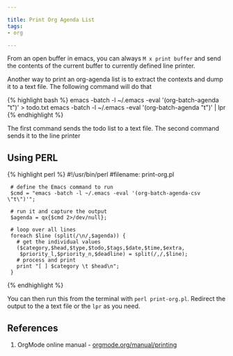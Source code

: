 ```yaml
---

title: Print Org Agenda List
tags:
- org

---
```



From an open buffer in emacs, you can always `M x print buffer` and send the contents of the current buffer to currently defined line printer. 

Another way to print an org-agenda list is to extract the contexts and dump it to a text file. The following command will do that

{% highlight bash %}
emacs -batch -l ~/.emacs -eval '(org-batch-agenda "t")' > todo.txt 
emacs -batch -l ~/.emacs -eval '(org-batch-agenda "t")' | lpr
{% endhighlight %}

The first command sends the todo list to a text file. The second command sends it to the line printer

## Using PERL

{% highlight perl %}
  #!/usr/bin/perl
  #filename: print-org.pl

     # define the Emacs command to run
     $cmd = "emacs -batch -l ~/.emacs -eval '(org-batch-agenda-csv \"t\")'";
     
     # run it and capture the output
     $agenda = qx{$cmd 2>/dev/null};
     
     # loop over all lines
     foreach $line (split(/\n/,$agenda)) {
       # get the individual values
       ($category,$head,$type,$todo,$tags,$date,$time,$extra,
        $priority_l,$priority_n,$deadline) = split(/,/,$line);
       # process and print
       print "[ ] $category \t $head\n";
     }
{% endhighlight %}

You can then run this from the terminal with `perl print-org.pl`. Redirect the output to the a text file or the `lpr` as you need.

## References

1. OrgMode online manual - [orgmode.org/manual/printing](http://orgmode.org/manual/Extracting-agenda-information.html)



